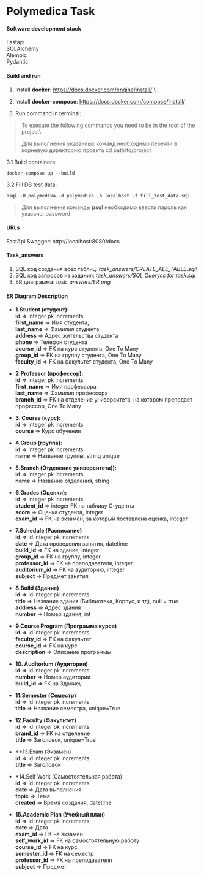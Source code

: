 # Polymedica Task

#### Software development stack ####
Fastapi\
SQLAlchemy\
Alembic\
Pydantic



#### Build and run ####
1. Install **docker**: https://docs.docker.com/engine/install/ \
2. Install **docker-compose**: https://docs.docker.com/compose/install/

3. Run command in terminal:
> To execute the following commands you need to be in the root of the project\
> 
>Для  выполнения указанных команд необходимо перейти в корневую директорию проекта cd path/to/project

3.1 Build containers:
```
docker-compose up --build
```
3.2 Fill DB test data:
```
psql -U polymedika -d polymedika -h localhost -f fill_test_data.sql
```
>Для выполнения команды **psql** необходимо ввести пароль как указано: password
#### URLs ###
FastApi Swagger: http://localhost:8080/docs
#### Task_answers ###
1. SQL код создания всех таблиц: *task_answers/CREATE_ALL_TABLE.sql*\
2. SQL код запросов из задания: *task_answers/SQL Queryes for task.sql*
3. ER диаграмма: *task_answers/ER.png*

#### ER Diagram Description ####
- **1.Student (студент):**\
**id** => integer pk increments\
**first_name** => Имя студента,\
**last_name** => Фамилия студента\
**address** => Адрес жительства студента\
**phone** => Телефон студента\
**course_id** => FK на курс студента, One To Many\
**group_id** => FK на группу студента, One To Many\
**faculty_id** => FK на факультет студента, One To Many


- **2.Professor (профессор):**\
**id** => integer pk increments\
**first_name** => Имя профессора\
**last_name** => Фамилия профессора\
**branch_id** => FK на отделение университета, на котором преподает 
профессор, One To Many


- **3. Course (курс):**\
**id** => integer pk increments\
**course** =>  Курс обучения


- **4.Group (группа):**\
**id** => integer pk increments\
**name** => Название группы, string unique 


- **5.Branch (Отделение университета)):**\
**id** => integer pk increments\
**name** => Название отделения, string

  
- **6.Grades (Оценки):**\
**id** => integer pk increments\
**student_id** => integer FK на таблицу Студенты\
**score** => Оценка студента, integer\
**exam_id** => FK на экзамен, за который поставлена оценка, integer


- **7.Schedule (Расписание)**\
**id** => id integer pk increments\
**date** => Дата проведения занятия, datetime\
**build_id** => FK на здание, integer\
**group_id** => FK на группу, integer\
**professor_id** => FK на преподавателя, integer\
**auditorium_id** => FK на аудиторию, integer\
**subject** => Предмет занятия


- **8.Build (Здание)**\
**id** => id integer pk increments\
**title** => Название здания (Библиотека, Корпус, и тд), null = true\
**address** => Адрес здания\
**number** => Номер здания, int


- **9.Course Program (Программа курса)**\
**id** => id integer pk increments\
**faculty_id** => FK на факультет\
**course_id** => FK на курс\
**description** => Описание программы


- **10. Auditorium (Аудитория)**\
**id** => id integer pk increments\
**number** => Номер аудитории\
**build_id** => FK на Здание\


- **11.Semester (Семестр)**\
**id** => id integer pk increments\
**title** => Название семестра, unique=True


- **12.Faculty (Факультет)**\
**id** => id integer pk increments\
**brand_id** => FK на отделение\
**title** => Заголовок, unique=True


- **13.Exam (Экзамен)\
**id** => id integer pk increments\
**title** => Заголовок


- *14.Self Work (Самостоятельная работа)\
**id** => id integer pk increments\
**date** => Дата выполнения\
**topic** => Тема\
**created** => Время создания, datetime


- **15.Academic Plan (Учебный план)**\
**id** => id integer pk increments\
**date** => Дата\
**exam_id** => FK на экзамен\
**self_work_id** => FK на самостоятельную работу\
**course_id** => FK на курс\
**semester_id** => FK на семестр\
**professor_id** => FK на преподавателя\
**subject** => Предмет